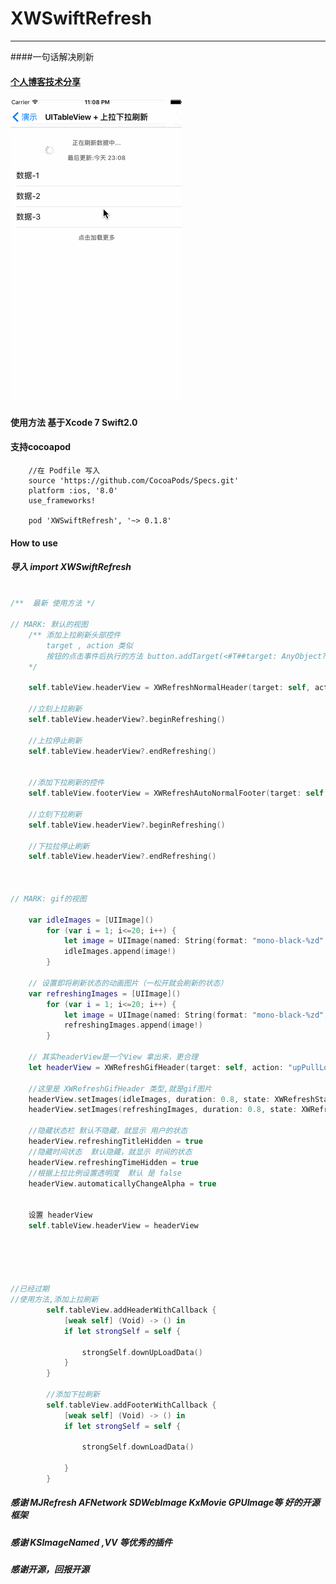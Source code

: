 # XWSwiftRefresh
---
####一句话解决刷新
#### [个人博客技术分享](http://www.jianshu.com/users/538cc0206202/latest_articles)

![](https://raw.githubusercontent.com/boyXiong/raw/master/picture/XWSwiftRefresh/displayHowToUser.gif)

#### 使用方法 基于Xcode 7 Swift2.0
#### 支持cocoapod 
```
	//在 Podfile 写入
    source 'https://github.com/CocoaPods/Specs.git'
	platform :ios, '8.0'
	use_frameworks!

	pod 'XWSwiftRefresh', '~> 0.1.8'
```
#### How to use

##### 导入 import XWSwiftRefresh

```Swift

/**  最新 使用方法 */

// MARK: 默认的视图
    /** 添加上拉刷新头部控件  
        target , action 类似
        按钮的点击事件后执行的方法 button.addTarget(<#T##target: AnyObject?##AnyObject?#>, action: <#T##Selector#>, forControlEvents: <#T##UIControlEvents#>)
    */
        
    self.tableView.headerView = XWRefreshNormalHeader(target: self, action: "upPullLoadData")

    //立刻上拉刷新
    self.tableView.headerView?.beginRefreshing()

    //上拉停止刷新
    self.tableView.headerView?.endRefreshing()


    //添加下拉刷新的控件
    self.tableView.footerView = XWRefreshAutoNormalFooter(target: self, action: "downPlullLoadData")

    //立刻下拉刷新
    self.tableView.headerView?.beginRefreshing()

    //下拉拉停止刷新
    self.tableView.headerView?.endRefreshing()



// MARK: gif的视图

    var idleImages = [UIImage]()
        for (var i = 1; i<=20; i++) {
            let image = UIImage(named: String(format: "mono-black-%zd", i))
            idleImages.append(image!)
        }

    // 设置即将刷新状态的动画图片（一松开就会刷新的状态）
    var refreshingImages = [UIImage]()
        for (var i = 1; i<=20; i++) {
            let image = UIImage(named: String(format: "mono-black-%zd", i))
            refreshingImages.append(image!)
        }

    // 其实headerView是一个View 拿出来，更合理
    let headerView = XWRefreshGifHeader(target: self, action: "upPullLoadData")

    //这里是 XWRefreshGifHeader 类型,就是gif图片
    headerView.setImages(idleImages, duration: 0.8, state: XWRefreshState.Idle)
    headerView.setImages(refreshingImages, duration: 0.8, state: XWRefreshState.Refreshing)

    //隐藏状态栏 默认不隐藏，就显示 用户的状态
    headerView.refreshingTitleHidden = true
    //隐藏时间状态  默认隐藏，就显示 时间的状态
    headerView.refreshingTimeHidden = true
    //根据上拉比例设置透明度  默认 是 false
    headerView.automaticallyChangeAlpha = true

       
    设置 headerView
    self.tableView.headerView = headerView





//已经过期
//使用方法,添加上拉刷新
        self.tableView.addHeaderWithCallback {
            [weak self] (Void) -> () in
            if let strongSelf = self {
                
                strongSelf.downUpLoadData()
            }
        }
        
        //添加下拉刷新
        self.tableView.addFooterWithCallback {
            [weak self] (Void) -> () in
            if let strongSelf = self {
                
                strongSelf.downLoadData()
                
            }
        }

```

##### 感谢 MJRefresh AFNetwork SDWebImage KxMovie GPUImage等 好的开源框架
##### 感谢 KSImageNamed ,VV 等优秀的插件
##### 感谢开源，回报开源
